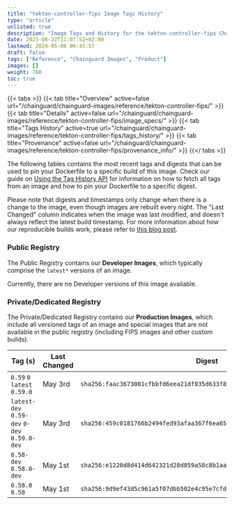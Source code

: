 ```yaml
---
title: "tekton-controller-fips Image Tags History"
type: "article"
unlisted: true
description: "Image Tags and History for the tekton-controller-fips Chainguard Image"
date: 2023-06-22T11:07:52+02:00
lastmod: 2024-05-06 00:43:57
draft: false
tags: ["Reference", "Chainguard Images", "Product"]
images: []
weight: 700
toc: true
---
```


{{< tabs >}}
{{< tab title="Overview" active=false url="/chainguard/chainguard-images/reference/tekton-controller-fips/" >}}
{{< tab title="Details" active=false url="/chainguard/chainguard-images/reference/tekton-controller-fips/image_specs/" >}}
{{< tab title="Tags History" active=true url="/chainguard/chainguard-images/reference/tekton-controller-fips/tags_history/" >}}
{{< tab title="Provenance" active=false url="/chainguard/chainguard-images/reference/tekton-controller-fips/provenance_info/" >}}
{{</ tabs >}}

The following tables contains the most recent tags and digests that can be used to pin your Dockerfile to a specific build of this image. Check our guide on [Using the Tag History API](/chainguard/chainguard-images/using-the-tag-history-api/) for information on how to fetch all tags from an image and how to pin your Dockerfile to a specific digest.

Please note that digests and timestamps only change when there is a change to the image, even though images are rebuilt every night. The "Last Changed" column indicates when the image was last modified, and doesn't always reflect the latest build timestamp. For more information about how our reproducible builds work, please refer to [this blog post](https://www.chainguard.dev/unchained/reproducing-chainguards-reproducible-image-builds).

### Public Registry
The Public Registry contains our **Developer Images**, which typically comprise the `latest*` versions of an image.

Currently, there are no Developer versions of this image available.

### Private/Dedicated Registry
The Private/Dedicated Registry contains our **Production Images**, which include all versioned tags of an image and special images that are not available in the public registry (including FIPS images and other custom builds).

| Tag (s)                                       | Last Changed | Digest                                                                    |
|-----------------------------------------------|--------------|---------------------------------------------------------------------------|
|  `0.59` `0` `latest` `0.59.0`                 | May 3rd      | `sha256:faac3673001cfbbfd6eea21df035d633f8a4f3f6fad6989e4c9ec98cc3344732` |
|  `latest-dev` `0.59-dev` `0-dev` `0.59.0-dev` | May 3rd      | `sha256:459c0181766b2494fed93afaa367f6ea6521e636d9c97c514011dd1f4e7e4d79` |
|  `0.58-dev` `0.58.0-dev`                      | May 1st      | `sha256:e1220d8d414d642321d28d859a58c8b1aa95f8b18b94961e9d31d94b3c071a7c` |
|  `0.58.0` `0.58`                              | May 1st      | `sha256:9d9ef43d5c961a5f07dbb502e4c95e7cfd9fa71223d64e688ae58487e27a81ae` |


